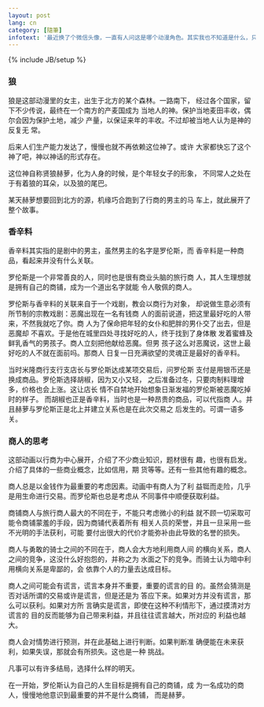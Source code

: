 ```yaml
---
layout: post
lang: cn
category: [隨筆]
infotext: '最近换了个微信头像，一直有人问这是哪个动漫角色。其实我也不知道是什么，只是网上看到了这个图，感觉很漂亮就拿来做头像了。在二次元小伙伴的科普下，才知道是狼与香辛料的女主，其实之前我一直以为是一只猫的，不想却是一只狼，一只很可爱的狼。于是我就决定一看究竟，还有点喜出望外。'
---
```

{% include JB/setup %}

### 狼

狼是这部动漫里的女主，出生于北方的某个森林。一路南下，
经过各个国家，留下不少传说，最终在一个南方的产麦国成为
当地人的神。保护当地麦田丰收，偶尔会因为保护土地，减少
产量，以保证来年的丰收。不过却被当地人认为是神的反复无
常。

后来人们生产能力发达了，慢慢也就不再依赖这位神了。或许
大家都快忘了这个神了吧，神以神话的形式存在。

这位神自称贤狼赫萝，化为人身的时候，是个年轻女子的形象，
不同常人之处在于有着狼的耳朵，以及狼的尾巴。

某天赫萝想要回到北方的源，机缘巧合跑到了行商的男主的马
车上，就此展开了整个故事。

### 香辛料

香辛料其实指的是剧中的男主，虽然男主的名字是罗伦斯，而
香辛料是一种商品，看起来并没有什么关联。

罗伦斯是一个非常善良的人，同时也是很有商业头脑的旅行商
人，其人生理想就是拥有自己的商铺，成为一个道出名字就能
令人敬佩的商人。

罗伦斯与香辛料的关联来自于一个戏剧，教会以商行为对象，
却说做生意必须有所节制的宗教戏剧：恶魔出现在一名有钱商
人的面前说道，把这里最好吃的人带来，不然我就吃了你。商
人为了保命把年轻的女仆和肥胖的男仆交了出去，但是恶魔却
不喜欢。于是他在城里四处寻找好吃的人，终于找到了身体散
发着蜜蜂及鲜乳香气的男孩子。商人立刻把他献给恶魔。但男
孩子这么对恶魔说，这世上最好吃的人不就在面前吗。那商人
日复一日充满欲望的灵魂正是最好的香辛料。

当时米隆商行支行支店长与罗伦斯达成某项交易后，问罗伦斯
支付是用银币还是换成商品。罗伦斯选择胡椒，因为又小又轻，
之后准备过冬，只要肉制料理增多，价格也会上涨。这让店长
情不自禁地开始想象日渐发福的罗伦斯被恶魔吃掉时的样子。
而胡椒也正是香辛料，当时也是一种昂贵的商品，可以代指商
人。并且赫萝与罗伦斯正是北上并建立关系也是在此次交易之
后发生的。可谓一语多关。

### 商人的思考

这部动画以行商为中心展开，介绍了不少商业知识，题材很有
趣，也很有启发。介绍了具体的一些商业概念，比如信用，期
货等等。还有一些其他有趣的概念。

商人总是以金钱作为最重要的考虑因素。动画中有商人为了利
益铤而走险，几乎是用生命进行交易。而罗伦斯也总是考虑从
不同事件中顺便获取利益。

商铺商人与旅行商人最大的不同在于，不能只考虑微小的利益
就不顾一切采取可能令商铺蒙羞的手段，因为商铺代表着所有
相关人员的荣誉，并且一旦采用一些不光明的手法获利，可能
要付出很大的代价才能弥补由此导致的名誉的损失。

商人与勇敢的骑士之间的不同在于，商人会大方地利用商人间
的横向关系，商人之间的竞争，这没什么好抱怨的，并称之为
水面之下的竞争。而骑士认为暗中利用横向关系是卑鄙的，会
依靠个人的力量去达成目标。

商人之间可能会有谎言，谎言本身并不重要，重要的谎言的目
的。虽然会猜测是否对话所谓的交易或许是谎言，但是还是为
答应下来。如果对方并没有谎言，那么可以获利。如果对方所
言确实是谎言，即使在这种不利情形下，通过摸清对方谎言的
目的反而能够为自己带来利益，并且往往谎言越大，所对应的
利益也越大。

商人会对情势进行预测，并在此基础上进行判断。如果判断准
确便能在未来获利，如果失误，那就会有所损失。这也是一种
挑战。

凡事可以有许多结局，选择什么样的明天。

在一开始，罗伦斯认为自己的人生目标是拥有自己的商铺，成
为一名成功的商人，慢慢地他意识到最重要的并不是什么商铺，
而是赫萝。
